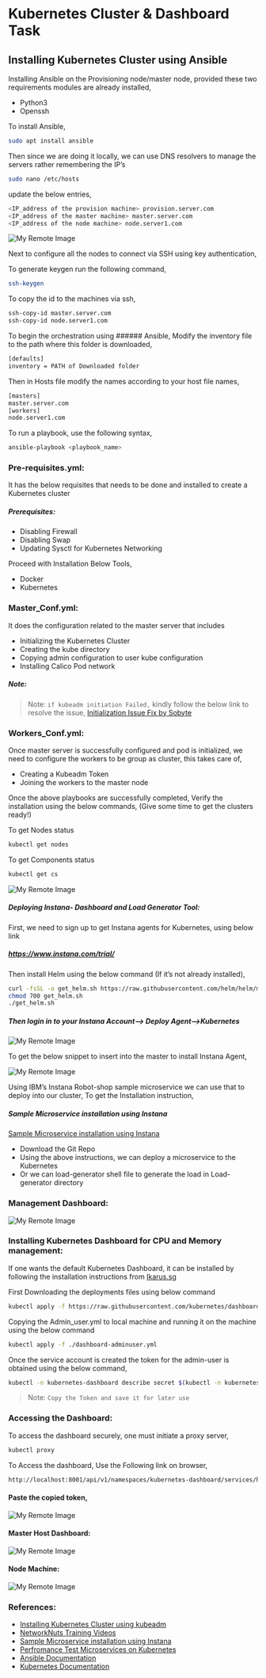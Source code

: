 # Kubernetes Cluster & Dashboard Task
## Installing Kubernetes Cluster using Ansible


Installing Ansible on the Provisioning node/master node, provided these two requirements modules are already installed,

-  Python3
-  Openssh


To install Ansible,
```sh
sudo apt install ansible
```

Then since we are doing it locally, we can use DNS resolvers to manage the servers rather remembering the IP’s 

```sh
sudo nano /etc/hosts
```

update the below entries,
```sh
<IP_address of the provision machine> provision.server.com
<IP_address of the master machine> master.server.com
<IP_address of the node machine> node.server1.com
```

![My Remote Image](https://drive.google.com/uc?id=1tJVqewdmJh3LPXwYrw0xokO8cmoQgv8I)

Next to configure all the nodes to connect via SSH using key authentication,

To generate keygen run the following command,


```sh
ssh-keygen
```


To copy the id to the machines via ssh,

```sh
ssh-copy-id master.server.com
ssh-copy-id node.server1.com
```


To begin the orchestration using ###### Ansible, Modify the inventory file to the path where this folder is downloaded,

```sh
[defaults]
inventory = PATH of Downloaded folder
```

Then in Hosts file modify the names according to your host file names,

```sh
[masters]
master.server.com
[workers]
node.server1.com
```

To run a playbook, use the following syntax,

```sh
ansible-playbook <playbook_name>
```

### Pre-requisites.yml:
It has the below requisites that needs to be done and installed to create a Kubernetes cluster

##### Prerequisites:

-	Disabling Firewall
-	Disabling Swap
-	Updating Sysctl for Kubernetes Networking

Proceed with Installation Below Tools,

-	Docker
-	Kubernetes


### Master_Conf.yml:

It does the configuration related to the master server that includes


- Initializing the Kubernetes Cluster
- Creating the kube directory
- Copying admin configuration to user kube configuration
- Installing Calico Pod network

##### Note: 
> Note: `if kubeadm initiation Failed,` kindly follow the below link to resolve the issue,
[Initialization Issue Fix by Sobyte](https://www.sobyte.net/post/2022-03/connect-connection-refused/) 


### Workers_Conf.yml:

Once master server is successfully configured and pod is initialized, we need to configure the workers to be group as cluster, this takes care of,

- 	Creating a Kubeadm Token 
- 	Joining the workers to the master node

Once the above playbooks are successfully completed, Verify the installation using the below commands, (Give some time to get the clusters ready!)

To get Nodes status

```sh
kubectl get nodes
```

To get Components status

```sh
kubectl get cs
```

![My Remote Image](https://drive.google.com/uc?id=1Mhxgs5TPebQNUW2ZpK_ktx-h8NC6f_rk)


##### Deploying Instana- Dashboard and Load Generator Tool:

First, we need to sign up to get Instana agents for Kubernetes, using below link

##### https://www.instana.com/trial/
Then install Helm using the below command (If it’s not already installed),

```sh
curl -fsSL -o get_helm.sh https://raw.githubusercontent.com/helm/helm/main/scripts/get-helm-3
chmod 700 get_helm.sh
./get_helm.sh

```

##### Then login in to your Instana Account--> Deploy Agent-->Kubernetes

![My Remote Image](https://drive.google.com/uc?id=1H0-lGaNLodqhiCP5rsm63Db_hrUf4T2_)


To get the below snippet to insert into the master to install Instana Agent,

![My Remote Image](https://drive.google.com/uc?id=1P9Ls1uF1p_CgT_QbAqY6eOSffmu4D_bs)


Using IBM’s Instana Robot-shop sample microservice we can use that to deploy into our cluster,
To get the Installation instruction,

##### Sample Microservice installation using Instana 
 [Sample Microservice installation using Instana](https://www.instana.com/blog/sample-microservices-application-kubernetes/) 
- 	Download the Git Repo
-  Using the above instructions, we can deploy a microservice to the Kubernetes
-  Or we can load-generator shell file to generate the load in Load-generator directory


### Management Dashboard:

![My Remote Image](https://drive.google.com/uc?id=1dTzAf2ptVtGMsLMQvMb_QVKngh_zVZhw)

### Installing Kubernetes Dashboard for CPU and Memory management:

If one wants the default Kubernetes Dashboard, it can be installed by following the installation instructions from [Ikarus.sg](https://ikarus.sg/k8s-dashboard/) 

First Downloading the deployments files using below command

```sh
kubectl apply -f https://raw.githubusercontent.com/kubernetes/dashboard/v2.0.4/aio/deploy/recommended.yaml
```

Copying the Admin_user.yml to local machine and running it on the machine using the below command

```sh
kubectl apply -f ./dashboard-adminuser.yml
```


Once the service account is created the token for the admin-user is obtained using the below command,
```sh
kubectl -n kubernetes-dashboard describe secret $(kubectl -n kubernetes-dashboard get secret | grep admin-user | awk '{print $1}')
```

> Note: `Copy the Token and save it for later use` 


### Accessing the Dashboard:

To access the dashboard securely, one must initiate a proxy server,
```sh
kubectl proxy
```


To Access the dashboard, Use the Following link on browser,
```sh
http://localhost:8001/api/v1/namespaces/kubernetes-dashboard/services/https:kubernetes-dashboard:/proxy/
```


#### Paste the copied token,

![My Remote Image](https://drive.google.com/uc?id=1vGB7tZeMnBV1LDZ77DVf6IZmPdMai-dz)


#### Master Host Dashboard:

![My Remote Image](https://drive.google.com/uc?id=1-W84f7qHpvczNwRodSmS3-5gFHRAehRx)


#### Node Machine:


![My Remote Image](https://drive.google.com/uc?id=10QVUnUl8g5xCAmk3AvhGsysTZC-zdTc8)



### References:
- [Installing Kubernetes Cluster using kubeadm](https://github.com/justmeandopensource/kubernetes/blob/master/docs/install-cluster-ubuntu-20.md) 
- [NetworkNuts Training Videos](https://www.youtube.com/results?search_query=Network+nuts) 
- [Sample Microservice installation using Instana](https://www.instana.com/blog/sample-microservices-application-kubernetes/)
- [Perfromance Test Microservices on Kubernetes](https://developers.redhat.com/articles/2021/12/16/elegant-way-performance-test-microservices-kubernetes) 
- [Ansible Documentation](https://docs.ansible.com/) 
- [Kubernetes Documentation](https://kubernetes.io/docs/home/)
